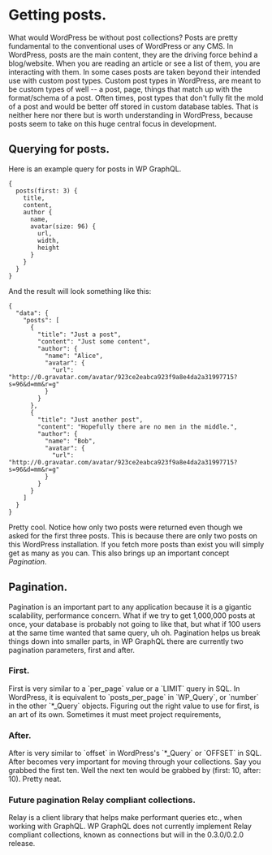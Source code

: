 # Getting posts.

What would WordPress be without post collections? Posts are pretty fundamental to the conventional uses of WordPress or any CMS.  In WordPress, posts are the main content, they are the driving force behind a blog/website. When you are reading an article or see a list of them, you are interacting with them.  In some cases posts are taken beyond their intended use with custom post types.  Custom post types in WordPress, are meant to be custom types of well -- a post, page, things that match up with the format/schema of a post.  Often times, post types that don't fully fit the mold of a post and would be better off stored in custom database tables.  That is neither here nor there but is worth understanding in WordPress, because posts seem to take on this huge central focus in development.

## Querying for posts.

Here is an example query for posts in WP GraphQL.

```
{
  posts(first: 3) {
    title,
    content,
    author {
      name,
      avatar(size: 96) {
        url,
        width,
        height
      }
    }
  }
}
```

And the result will look something like this:

```
{
  "data": {
    "posts": [
      {
        "title": "Just a post",
        "content": "Just some content",
        "author": {
          "name": "Alice",
          "avatar": {
            "url": "http://0.gravatar.com/avatar/923ce2eabca923f9a8e4da2a31997715?s=96&d=mm&r=g"
          }
        }
      },
      {
        "title": "Just another post",
        "content": "Hopefully there are no men in the middle.",
        "author": {
          "name": "Bob",
          "avatar": {
            "url": "http://0.gravatar.com/avatar/923ce2eabca923f9a8e4da2a31997715?s=96&d=mm&r=g"
          }
        }
      }
    ]
  }
}
```

Pretty cool. Notice how only two posts were returned even though we asked for the first three posts. This is because there are only two posts on this WordPress installation. If you fetch more posts than exist you will simply get as many as you can. This also brings up an important concept _Pagination_.

## Pagination.

Pagination is an important part to any application because it is a gigantic scalability, performance concern.  What if we try to get 1,000,000 posts at once, your database is probably not going to like that, but what if 100 users at the same time wanted that same query, uh oh.  Pagination helps us break things down into smaller parts, in WP GraphQL there are currently two pagination parameters, first and after.

### First.

First is very similar to a \`per\_page\` value or a \`LIMIT\` query in SQL. In WordPress, it is equivalent to \`posts\_per\_page\` in \`WP\_Query\`, or \`number\` in the other \`\*\_Query\` objects.  Figuring out the right value to use for first, is an art of its own.  Sometimes it must meet project requirements, 

### After.

After is very similar to \`offset\` in WordPress's \`\*\_Query\` or \`OFFSET\` in SQL.  After becomes very important for moving through your collections.  Say you grabbed the first ten.  Well the next ten would be grabbed by \(first: 10, after: 10\). Pretty neat.

### Future pagination Relay compliant collections.

Relay is a client library that helps make performant queries etc., when working with GraphQL.  WP GraphQL does not currently implement Relay compliant collections, known as connections but will in the 0.3.0/0.2.0 release.



